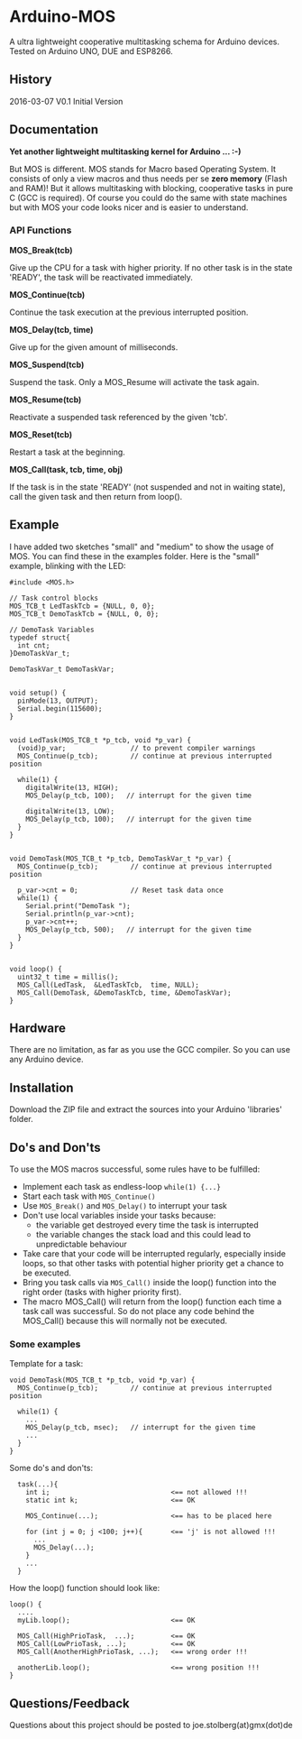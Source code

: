 # Arduino-MOS
A ultra lightweight cooperative multitasking schema for Arduino devices. Tested on Arduino UNO, DUE and ESP8266. 


## History
2016-03-07  V0.1  Initial Version 


## Documentation
**Yet another lightweight multitasking kernel for Arduino ...  :-)**

But MOS is different. MOS stands for Macro based Operating System. 
It consists of only a view macros and thus needs per se **zero memory** (Flash and RAM)!
But it allows multitasking with blocking, cooperative tasks in pure C (GCC is required).
Of course you could do the same with state machines but with MOS your code looks nicer and is easier to understand.


### API Functions

**MOS_Break(tcb)**

Give up the CPU for a task with higher priority. If no other task is in the state 'READY',
the task will be reactivated immediately.


**MOS_Continue(tcb)**

Continue the task execution at the previous interrupted position.


**MOS_Delay(tcb, time)**

Give up for the given amount of milliseconds.


**MOS_Suspend(tcb)**

Suspend the task. Only a MOS_Resume will activate the task again.


**MOS_Resume(tcb)**

Reactivate a suspended task referenced by the given 'tcb'.


**MOS_Reset(tcb)**

Restart a task at the beginning.


**MOS_Call(task, tcb, time, obj)**

If the task is in the state 'READY' (not suspended and not in waiting state),
call the given task and then return from loop().


## Example

I have added two sketches "small" and "medium" to show the usage of MOS.
You can find these in the examples folder. Here is the "small" example, blinking with the LED:

```
#include <MOS.h>

// Task control blocks
MOS_TCB_t LedTaskTcb = {NULL, 0, 0};
MOS_TCB_t DemoTaskTcb = {NULL, 0, 0};

// DemoTask Variables
typedef struct{
  int cnt;
}DemoTaskVar_t;

DemoTaskVar_t DemoTaskVar;


void setup() {
  pinMode(13, OUTPUT);
  Serial.begin(115600);
}


void LedTask(MOS_TCB_t *p_tcb, void *p_var) {
  (void)p_var;                // to prevent compiler warnings
  MOS_Continue(p_tcb);        // continue at previous interrupted position

  while(1) {
    digitalWrite(13, HIGH);
    MOS_Delay(p_tcb, 100);   // interrupt for the given time

    digitalWrite(13, LOW);
    MOS_Delay(p_tcb, 100);   // interrupt for the given time
  }
}


void DemoTask(MOS_TCB_t *p_tcb, DemoTaskVar_t *p_var) {
  MOS_Continue(p_tcb);        // continue at previous interrupted position

  p_var->cnt = 0;             // Reset task data once
  while(1) {
    Serial.print("DemoTask ");
    Serial.println(p_var->cnt);
    p_var->cnt++;
    MOS_Delay(p_tcb, 500);   // interrupt for the given time
  }
}


void loop() {
  uint32_t time = millis();
  MOS_Call(LedTask,  &LedTaskTcb,  time, NULL);
  MOS_Call(DemoTask, &DemoTaskTcb, time, &DemoTaskVar);
}
```

## Hardware
There are no limitation, as far as you use the GCC compiler. So you can use any Arduino device. 

## Installation
Download the ZIP file and extract the sources into your Arduino 'libraries' folder.

## Do's and Don'ts
To use the MOS macros successful, some rules have to be fulfilled:
* Implement each task as endless-loop ```while(1) {...}```
* Start each task with ```MOS_Continue()```
* Use ```MOS_Break()``` and ```MOS_Delay()``` to interrupt your task
* Don't use local variables inside your tasks because:
  - the variable get destroyed every time the task is interrupted
  - the variable changes the stack load and this could lead to unpredictable behaviour
* Take care that your code will be interrupted regularly, especially inside loops, so that other tasks with 
  potential higher priority get a chance to be executed.
* Bring you task calls via ```MOS_Call()``` inside the loop() function into the right order
  (tasks with higher priority first).
* The macro MOS_Call() will return from the loop() function each time a task call was successful. So do not 
  place any code behind the MOS_Call() because this will normally not be executed.
  
### Some examples

Template for a task:
```
void DemoTask(MOS_TCB_t *p_tcb, void *p_var) {
  MOS_Continue(p_tcb);        // continue at previous interrupted position

  while(1) {
    ...
    MOS_Delay(p_tcb, msec);   // interrupt for the given time
    ...
  }
}
```  

Some do's and don'ts:
```
  task(...){
    int i;                              <== not allowed !!!
    static int k;                       <== OK
    
    MOS_Continue(...);                  <== has to be placed here
    
    for (int j = 0; j <100; j++){       <== 'j' is not allowed !!!
      ...
      MOS_Delay(...);                  
    }
    ...
  }
```  

How the loop() function should look like:
```
loop() {
  ....
  myLib.loop();                         <== OK
  
  MOS_Call(HighPrioTask,  ...);         <== OK
  MOS_Call(LowPrioTask, ...);           <== OK
  MOS_Call(AnotherHighPrioTask, ...);   <== wrong order !!!

  anotherLib.loop();                    <== wrong position !!!
}
```

## Questions/Feedback
Questions about this project should be posted to joe.stolberg(at)gmx(dot)de







